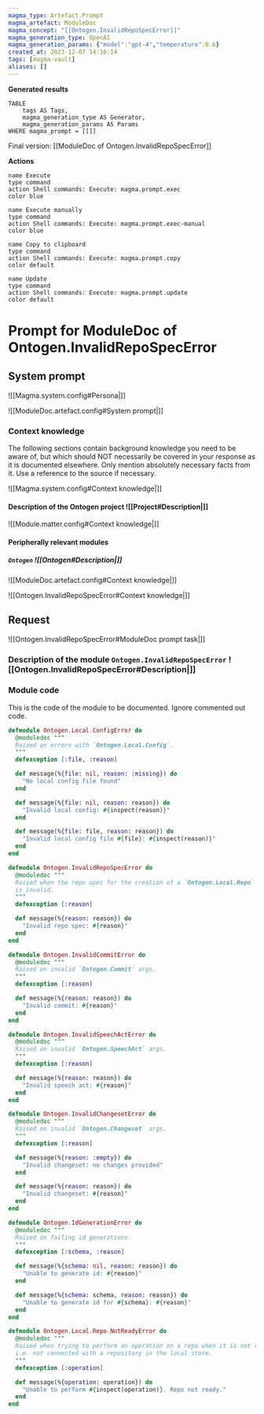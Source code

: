 ```yaml
---
magma_type: Artefact.Prompt
magma_artefact: ModuleDoc
magma_concept: "[[Ontogen.InvalidRepoSpecError]]"
magma_generation_type: OpenAI
magma_generation_params: {"model":"gpt-4","temperature":0.6}
created_at: 2023-12-07 14:16:14
tags: [magma-vault]
aliases: []
---
```


**Generated results**

```dataview
TABLE
	tags AS Tags,
	magma_generation_type AS Generator,
	magma_generation_params AS Params
WHERE magma_prompt = [[]]
```

Final version: [[ModuleDoc of Ontogen.InvalidRepoSpecError]]

**Actions**

```button
name Execute
type command
action Shell commands: Execute: magma.prompt.exec
color blue
```
```button
name Execute manually
type command
action Shell commands: Execute: magma.prompt.exec-manual
color blue
```
```button
name Copy to clipboard
type command
action Shell commands: Execute: magma.prompt.copy
color default
```
```button
name Update
type command
action Shell commands: Execute: magma.prompt.update
color default
```

# Prompt for ModuleDoc of Ontogen.InvalidRepoSpecError

## System prompt

![[Magma.system.config#Persona|]]

![[ModuleDoc.artefact.config#System prompt|]]

### Context knowledge

The following sections contain background knowledge you need to be aware of, but which should NOT necessarily be covered in your response as it is documented elsewhere. Only mention absolutely necessary facts from it. Use a reference to the source if necessary.

![[Magma.system.config#Context knowledge|]]

#### Description of the Ontogen project ![[Project#Description|]]

![[Module.matter.config#Context knowledge|]]

#### Peripherally relevant modules

##### `Ontogen` ![[Ontogen#Description|]]

![[ModuleDoc.artefact.config#Context knowledge|]]

![[Ontogen.InvalidRepoSpecError#Context knowledge|]]


## Request

![[Ontogen.InvalidRepoSpecError#ModuleDoc prompt task|]]

### Description of the module `Ontogen.InvalidRepoSpecError` ![[Ontogen.InvalidRepoSpecError#Description|]]

### Module code

This is the code of the module to be documented. Ignore commented out code.

```elixir
defmodule Ontogen.Local.ConfigError do
  @moduledoc """
  Raised on errors with `Ontogen.Local.Config`.
  """
  defexception [:file, :reason]

  def message(%{file: nil, reason: :missing}) do
    "No local config file found"
  end

  def message(%{file: nil, reason: reason}) do
    "Invalid local config: #{inspect(reason)}"
  end

  def message(%{file: file, reason: reason}) do
    "Invalid local config file #{file}: #{inspect(reason)}"
  end
end

defmodule Ontogen.InvalidRepoSpecError do
  @moduledoc """
  Raised when the repo spec for the creation of a `Ontogen.Local.Repo`
  is invalid.
  """
  defexception [:reason]

  def message(%{reason: reason}) do
    "Invalid repo spec: #{reason}"
  end
end

defmodule Ontogen.InvalidCommitError do
  @moduledoc """
  Raised on invalid `Ontogen.Commit` args.
  """
  defexception [:reason]

  def message(%{reason: reason}) do
    "Invalid commit: #{reason}"
  end
end

defmodule Ontogen.InvalidSpeechActError do
  @moduledoc """
  Raised on invalid `Ontogen.SpeechAct` args.
  """
  defexception [:reason]

  def message(%{reason: reason}) do
    "Invalid speech act: #{reason}"
  end
end

defmodule Ontogen.InvalidChangesetError do
  @moduledoc """
  Raised on invalid `Ontogen.Changeset` args.
  """
  defexception [:reason]

  def message(%{reason: :empty}) do
    "Invalid changeset: no changes provided"
  end

  def message(%{reason: reason}) do
    "Invalid changeset: #{reason}"
  end
end

defmodule Ontogen.IdGenerationError do
  @moduledoc """
  Raised on failing id generations.
  """
  defexception [:schema, :reason]

  def message(%{schema: nil, reason: reason}) do
    "Unable to generate id: #{reason}"
  end

  def message(%{schema: schema, reason: reason}) do
    "Unable to generate id for #{schema}: #{reason}"
  end
end

defmodule Ontogen.Local.Repo.NotReadyError do
  @moduledoc """
  Raised when trying to perform an operation on a repo when it is not ready,
  i.e. not connected with a repository in the local store.
  """
  defexception [:operation]

  def message(%{operation: operation}) do
    "Unable to perform #{inspect(operation)}. Repo not ready."
  end
end

```
